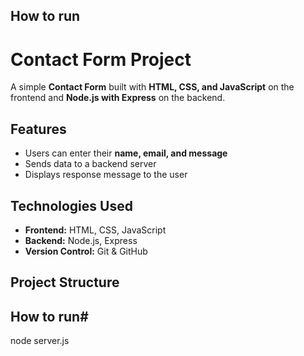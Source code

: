 ## How to run


# Contact Form Project

A simple **Contact Form** built with **HTML, CSS, and JavaScript** on the frontend and **Node.js with Express** on the backend.  

##  Features
- Users can enter their **name, email, and message**  
- Sends data to a backend server  
- Displays response message to the user  

##  Technologies Used
- **Frontend:** HTML, CSS, JavaScript  
- **Backend:** Node.js, Express  
- **Version Control:** Git & GitHub  

##  Project Structure
## How to run#
node server.js
